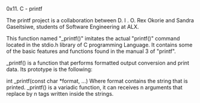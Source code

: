 0x11. C - printf

The printf project is a collaboration between D. I . O. Rex Okorie and Sandra Gaseitsiwe, students of Software Engineering at ALX.

This function named "_printf()" imitates the actual "printf()" command located in the stdio.h library of C programming Language. It contains some of the basic features and functions found in the manual 3 of "printf".

_printf() is a function that performs formatted output conversion and print data. Its prototype is the following:

  int _printf(const char *format, ...) 
Where format contains the string that is printed.
_printf() is a variadic function, it can receives n arguments that replace by n tags written inside the strings.
